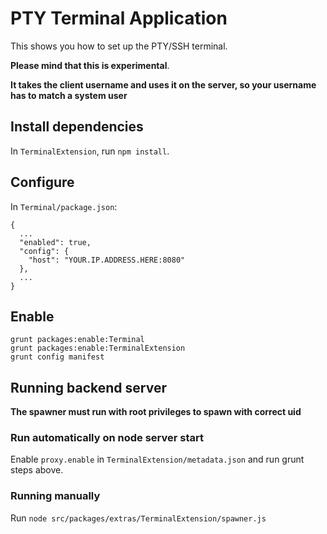 # PTY Terminal Application

This shows you how to set up the PTY/SSH terminal.

**Please mind that this is experimental**.

**It takes the client username and uses it on the server, so your username has to match a system user**

## Install dependencies

In `TerminalExtension`, run `npm install`.

## Configure

In `Terminal/package.json`:

```
{
  ...
  "enabled": true,
  "config": {
    "host": "YOUR.IP.ADDRESS.HERE:8080"
  },
  ...
}
```


## Enable

```
grunt packages:enable:Terminal
grunt packages:enable:TerminalExtension
grunt config manifest
```

## Running backend server

**The spawner must run with root privileges to spawn with correct uid**

### Run automatically on node server start

Enable `proxy.enable` in `TerminalExtension/metadata.json` and run grunt steps above.

### Running manually

Run `node src/packages/extras/TerminalExtension/spawner.js`

